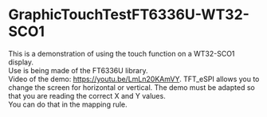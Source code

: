 # GraphicTouchTestFT6336U-WT32-SCO1
This is a demonstration of using the touch function on a WT32-SCO1 display.  
Use is being made of the FT6336U library.  
Video of the demo: https://youtu.be/LmLn20KAmVY. 
TFT_eSPI allows you to change the screen for horizontal or vertical.
The demo must be adapted so that you are reading the correct X and Y values.   
You can do that in the mapping rule. 

